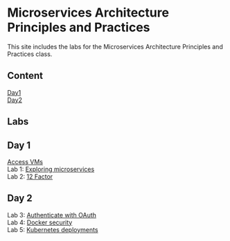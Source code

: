 # Microservices Architecture Principles and Practices 

This site includes the labs for the Microservices Architecture Principles and Practices class.

## Content   
[Day1](Content/Microservices-Day1.pdf)   
[Day2](Content/Microservices-Day2.pdf)   

## Labs

## Day 1
[Access VMs](labs/lab-info.md/)   
Lab 1: [Exploring microservices](labs/day1/microservices.md)   
Lab 2: [12 Factor](labs/day1/12-factor.md)   

## Day 2
Lab 3: [Authenticate with OAuth](labs/day2/oauth.md)   
Lab 4: [Docker security](labs/day2/secure-docker-containers.md)   
Lab 5: [Kubernetes deployments](labs/day2/kubernetes-deployments.md)   

